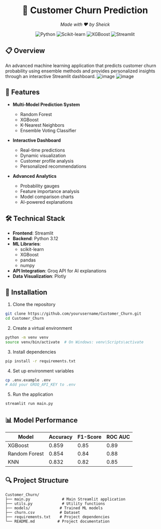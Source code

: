 <div align="center">
  <h1>🎯 Customer Churn Prediction</h1>
  <p>
    <em>Made with ❤️ by Sheick</em>
  </p>
  <p>
    <img src="https://img.shields.io/badge/Python-3.12-blue.svg" alt="Python">
    <img src="https://img.shields.io/badge/Scikit--learn-1.6.0-orange.svg" alt="Scikit-learn">
    <img src="https://img.shields.io/badge/XGBoost-2.1.3-green.svg" alt="XGBoost">
    <img src="https://img.shields.io/badge/Streamlit-latest-red.svg" alt="Streamlit">
  </p>
</div>

## 📋 Overview

An advanced machine learning application that predicts customer churn probability using ensemble methods and provides personalized insights through an interactive Streamlit dashboard.
![image](https://github.com/user-attachments/assets/41ff0983-8773-4631-9740-16bbbabcc015)
![image](https://github.com/user-attachments/assets/fe291c40-4898-4883-bd5c-32c0a63a7095)



## 🌟 Features

- **Multi-Model Prediction System**

  - Random Forest
  - XGBoost
  - K-Nearest Neighbors
  - Ensemble Voting Classifier

- **Interactive Dashboard**

  - Real-time predictions
  - Dynamic visualization
  - Customer profile analysis
  - Personalized recommendations

- **Advanced Analytics**
  - Probability gauges
  - Feature importance analysis
  - Model comparison charts
  - AI-powered explanations

## 🛠️ Technical Stack

- **Frontend**: Streamlit
- **Backend**: Python 3.12
- **ML Libraries**:
  - scikit-learn
  - XGBoost
  - pandas
  - numpy
- **API Integration**: Groq API for AI explanations
- **Data Visualization**: Plotly

## 🚀 Installation

1. Clone the repository

```bash
git clone https://github.com/yourusername/Customer_Churn.git
cd Customer_Churn
```

2. Create a virtual environment

```bash
python -m venv venv
source venv/bin/activate  # On Windows: venv\Scripts\activate
```

3. Install dependencies

```bash
pip install -r requirements.txt
```

4. Set up environment variables

```bash
cp .env.example .env
# Add your GROQ_API_KEY to .env
```

5. Run the application

```bash
streamlit run main.py
```

## 📊 Model Performance

| Model         | Accuracy | F1-Score | ROC AUC |
| ------------- | -------- | -------- | ------- |
| XGBoost       | 0.859    | 0.85     | 0.89    |
| Random Forest | 0.854    | 0.84     | 0.88    |
| KNN           | 0.832    | 0.82     | 0.85    |

## 🔍 Project Structure

```
Customer_Churn/
├── main.py              # Main Streamlit application
├── utils.py             # Utility functions
├── models/             # Trained ML models
├── churn.csv           # Dataset
├── requirements.txt    # Project dependencies
└── README.md          # Project documentation
```
